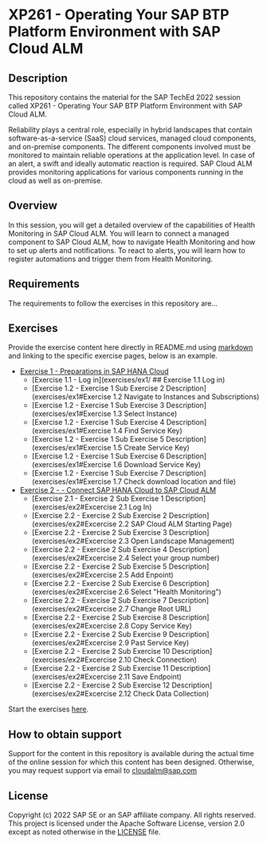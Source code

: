 # XP261 - Operating Your SAP BTP Platform Environment with SAP Cloud ALM

## Description

This repository contains the material for the SAP TechEd 2022 session called XP261 - Operating Your SAP BTP Platform Environment with SAP Cloud ALM.

Reliability plays a central role, especially in hybrid landscapes that contain software-as-a-service (SaaS) cloud services, managed cloud components, and on-premise components. The different components involved must be monitored to maintain reliable operations at the application level. In case of an alert, a swift and ideally automatic reaction is required. SAP Cloud ALM provides monitoring applications for various components running in the cloud as well as on-premise. 

## Overview

In this session, you will get a detailed overview of the capabilities of Health Monitoring in SAP Cloud ALM. You will learn to connect a managed component to SAP Cloud ALM, how to navigate Health Monitoring and how to set up alerts and notifications. To react to alerts, you will learn how to register automations and trigger them from Health Monitoring. 

## Requirements

The requirements to follow the exercises in this repository are...

## Exercises

Provide the exercise content here directly in README.md using [markdown](https://guides.github.com/features/mastering-markdown/) and linking to the specific exercise pages, below is an example.

- [Exercise 1 -	Preparations in SAP HANA Cloud](exercises/ex1/)
    - [Exercise 1.1 - Log in](exercises/ex1/ ## Exercise 1.1 Log in)
    - [Exercise 1.2 - Exercise 1 Sub Exercise 2 Description](exercises/ex1#Exercise 1.2 Navigate to Instances and Subscriptions)
    - [Exercise 1.2 - Exercise 1 Sub Exercise 3 Description](exercises/ex1#Exercise 1.3 Select Instance)
    - [Exercise 1.2 - Exercise 1 Sub Exercise 4 Description](exercises/ex1#Exercise 1.4 Find Service Key)
    - [Exercise 1.2 - Exercise 1 Sub Exercise 5 Description](exercises/ex1#Exercise 1.5 Create Service Key)
    - [Exercise 1.2 - Exercise 1 Sub Exercise 6 Description](exercises/ex1#Exercise 1.6 Download Service Key)
    - [Exercise 1.2 - Exercise 1 Sub Exercise 7 Description](exercises/ex1#Exercise 1.7 Check download location and file)
- [Exercise 2 - -	Connect SAP HANA Cloud to SAP Cloud ALM](exercises/ex2/)
    - [Exercise 2.1 - Exercise 2 Sub Exercise 1 Description](exercises/ex2#Excercise 2.1 Log In)
    - [Exercise 2.2 - Exercise 2 Sub Exercise 2 Description](exercises/ex2#Excercise 2.2 SAP Cloud ALM Starting Page)
    - [Exercise 2.2 - Exercise 2 Sub Exercise 3 Description](exercises/ex2#Excercise 2.3 Open Landscape Management)
    - [Exercise 2.2 - Exercise 2 Sub Exercise 4 Description](exercises/ex2#Excercise 2.4 Select your group number)
    - [Exercise 2.2 - Exercise 2 Sub Exercise 5 Description](exercises/ex2#Excercise 2.5 Add Enpoint)
    - [Exercise 2.2 - Exercise 2 Sub Exercise 6 Description](exercises/ex2#Excercise 2.6 Select "Health Monitoring")
    - [Exercise 2.2 - Exercise 2 Sub Exercise 7 Description](exercises/ex2#Excercise 2.7 Change Root URL)
    - [Exercise 2.2 - Exercise 2 Sub Exercise 8 Description](exercises/ex2#Excercise 2.8 Copy Service Key)
    - [Exercise 2.2 - Exercise 2 Sub Exercise 9 Description](exercises/ex2#Excercise 2.9 Past Service Key)
    - [Exercise 2.2 - Exercise 2 Sub Exercise 10 Description](exercises/ex2#Excercise 2.10 Check Connection)
    - [Exercise 2.2 - Exercise 2 Sub Exercise 11 Description](exercises/ex2#Excercise 2.11 Save Endpoint)
    - [Exercise 2.2 - Exercise 2 Sub Exercise 12 Description](exercises/ex2#Excercise 2.12 Check Data Collection)

Start the exercises [here](https://developers.sap.com/tutorials/abap-environment-trial-onboarding.html). 

## How to obtain support

Support for the content in this repository is available during the actual time of the online session for which this content has been designed. Otherwise, you may request support via email to cloudalm@sap.com 

## License
Copyright (c) 2022 SAP SE or an SAP affiliate company. All rights reserved. This project is licensed under the Apache Software License, version 2.0 except as noted otherwise in the [LICENSE](LICENSES/Apache-2.0.txt) file.
